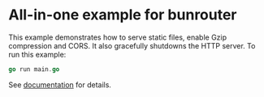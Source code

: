 # All-in-one example for bunrouter

This example demonstrates how to serve static files, enable Gzip compression and CORS. It also
gracefully shutdowns the HTTP server. To run this example:

```go
go run main.go
```

See [documentation](https://bunrouter.uptrace.dev/) for details.
